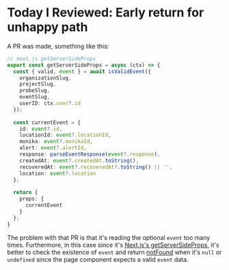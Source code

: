 # Today I Reviewed: Early return for unhappy path

A PR was made, something like this:

```typescript
// next.js getServerSideProps
export const getServerSideProps = async (ctx) => {
  const { valid, event } = await isValidEvent({
    organizationSlug,
    projectSlug,
    probeSlug,
    eventSlug,
    userID: ctx.user?.id
  });
  
  const currentEvent = {
    id: event?.id,
    locationId: event?.locationId,
    monika: event?.monikaId,
    alert: event?.alertId,
    response: parseEventResponse(event?.response),
    createdAt: event?.createdAt.toString(),
    recoveredAt: event?.recoveredAt?.toString() || '',
    location: event?.location
  };
  
  return {
    props: {
      currentEvent
    }
  };
}
```

The problem with that PR is that it's reading the optional `event` too many times. Furthermore, in this case since it's [Next.js's getServerSideProps](https://nextjs.org/docs/pages/building-your-application/data-fetching/get-server-side-props), it's better to check the existence of `event` and return [notFound](https://nextjs.org/docs/pages/api-reference/functions/get-server-side-props#notfound) when it's `null` or `undefined` since the page component expects a valid `event` data.
